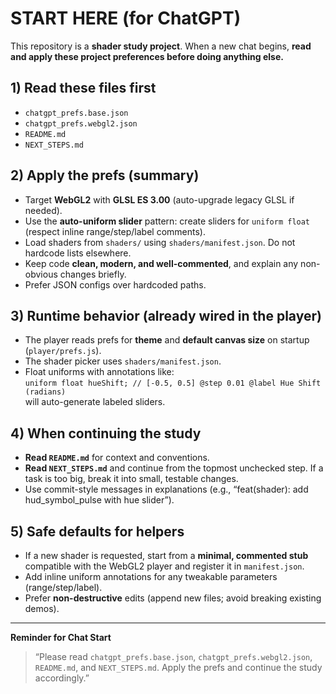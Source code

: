 # START HERE (for ChatGPT)

This repository is a **shader study project**. When a new chat begins, **read and apply these project preferences before doing anything else.**

## 1) Read these files first
- `chatgpt_prefs.base.json`
- `chatgpt_prefs.webgl2.json`
- `README.md`
- `NEXT_STEPS.md`

## 2) Apply the prefs (summary)
- Target **WebGL2** with **GLSL ES 3.00** (auto-upgrade legacy GLSL if needed).
- Use the **auto-uniform slider** pattern: create sliders for `uniform float` (respect inline range/step/label comments).
- Load shaders from `shaders/` using `shaders/manifest.json`. Do not hardcode lists elsewhere.
- Keep code **clean, modern, and well-commented**, and explain any non-obvious changes briefly.
- Prefer JSON configs over hardcoded paths.

## 3) Runtime behavior (already wired in the player)
- The player reads prefs for **theme** and **default canvas size** on startup (`player/prefs.js`).
- The shader picker uses `shaders/manifest.json`.
- Float uniforms with annotations like:<br>
  `uniform float hueShift; // [-0.5, 0.5] @step 0.01 @label Hue Shift (radians)`<br>
  will auto-generate labeled sliders.

## 4) When continuing the study
- **Read `README.md`** for context and conventions.
- **Read `NEXT_STEPS.md`** and continue from the topmost unchecked step. If a task is too big, break it into small, testable changes.
- Use commit-style messages in explanations (e.g., “feat(shader): add hud_symbol_pulse with hue slider”).

## 5) Safe defaults for helpers
- If a new shader is requested, start from a **minimal, commented stub** compatible with the WebGL2 player and register it in `manifest.json`.
- Add inline uniform annotations for any tweakable parameters (range/step/label).
- Prefer **non-destructive** edits (append new files; avoid breaking existing demos).

---

**Reminder for Chat Start**  
> “Please read `chatgpt_prefs.base.json`, `chatgpt_prefs.webgl2.json`, `README.md`, and `NEXT_STEPS.md`. Apply the prefs and continue the study accordingly.”
